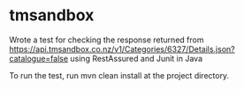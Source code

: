 # tmsandbox

Wrote a test for checking the response returned from https://api.tmsandbox.co.nz/v1/Categories/6327/Details.json?catalogue=false using RestAssured and Junit in Java

To run the test, run mvn clean install at the project directory.
